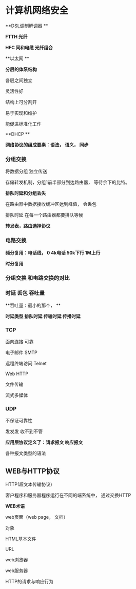 # 计算机网络安全

**DSL调制解调器 **

**FTTH 光纤**

**HFC 同和电缆 光纤组合**

**以太网 **

**分层的体系结构**

各层之间独立

灵活性好

结构上可分割开

易于实现和维护

能促进标准化工作

**DHCP **



**网络协议的组成要素：语法， 语义， 同步**





### 分组交换

将数据分组 独立传送

存储转发机制，分组1前半部分到达路由器， 等待余下的比特。



**排队时延和分组丢失**

在路由器中数据接收缓冲区达到峰值， 会丢包

排队时延 在每一个路由器都要排队等候

**转发表，路由选择协议**



### 电路交换

**频分复用：电话线， 0 4k电话 50k下行 1M上行**

**时分复用**



### 分组交换 和电路交换的对比

###  时延 丢包 吞吐量

**吞吐量：最小的那个， **

**时延类型 排队时延 传输时延 传播时延**

### TCP

面向连接 可靠

电子邮件 SMTP

远程终端访问 Telnet

Web HTTP

文件传输

流式多媒体

### UDP

不保证可靠性

发发发  收不到不管







**应用层协议定义了：请求报文 响应报文**

各种报文类型的语法 







## WEB与HTTP协议

HTTP(超文本传输协议)

客户程序和服务器程序运行在不同的端系统中， 通过交换HTTP



**WEB术语**

web页面（web page， 文档） 

对象

HTML基本文件

URL

web浏览器

web服务器



HTTP的请求与响应行为

